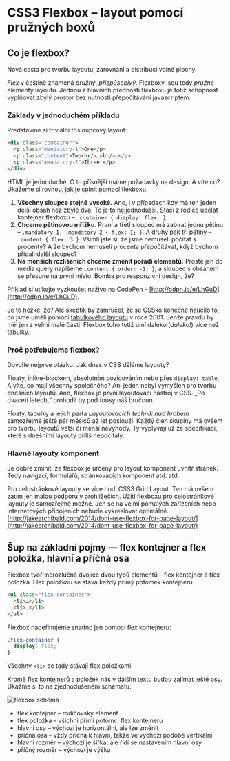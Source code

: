 CSS3 Flexbox – layout pomocí pružných boxů
==========================================

## Co je flexbox?

Nová cesta pro tvorbu layoutu, zarovnání a distribuci volné plochy.

*Flex* v češtině znamená *pružný*, *přizpůsobivý*. Flexboxy jsou tedy *pružné* elementy layoutu. Jednou z hlavních předností flexboxu je totiž schopnost vyplňovat zbylý prostor bez nutnosti přepočítávání javascriptem.

### Základy v jednoduchém příkladu

Představme si triviální třísloupcový layout:

```html
<div class="container">
  <p class="mandatory-1">One</p>
  <p class="content">Two<br/>…<br/>…</p>
  <p class="mandatory-2">Three </p>
</div>
```

HTML je jednoduché. O to přísnější máme požadavky na design. A víte co? Ukážeme si rovnou, jak je splnit pomocí flexboxu.

1. **Všechny sloupce stejně vysoké.** Ano, i v případech kdy má ten jeden delší obsah než zbylé dva. To je to nejjednodušší. Stačí z rodiče udělat kontejner flexboxu – `.container { display: flex; }`.
2. **Chceme pětinovou mřížku**. První a třetí sloupec má zabírat jednu pětinu – `.mandatory-1, .mandatory-2 { flex: 1; }`. A druhý pak tři pětiny – `.content { flex: 3 }`. Všimli jste si, že jsme nemuseli počítat s procenty? A že bychom nemuseli procenta přepočítávat, když bychom přidali další sloupec?
3. **Na menších rozlišeních chceme změnit pořadí elementů.** Prostě jen do media query napíšeme `.content { order: -1; }`, a sloupec s obsahem se přesune na první místo. Bomba pro responzivní design, že?

Příklad si utíkejte vyzkoušet naživo na CodePen – [http://cdpn.io/e/LhGuD](http://cdpn.io/e/LhGuD).

Je to hezké, že? Ale skeptik by zamručel, že se CSSko konečně naučilo to, co jsme uměli pomocí [tabulkového layoutu](http://www.jakpsatweb.cz/tabulky-design.html) v roce 2001. Jenže pravdu by měl jen z velmi malé části. Flexbox toho totiž umí daleko (*daleko!*) více než tabulky.

### Proč potřebujeme flexbox?

Dovolte nejprve otázku. Jak dnes v CSS děláme layouty?

Floaty, inline-blockem, absolutním pozicováním nebo přes `display: table`. A víte, co mají všechny společného? Ani jeden nebyl vymyšlen pro tvorbu dnešních layoutů. Ano, flexbox je první layoutovací nástroj v CSS. „Po dvaceti letech,“ prohodil by pod fousy náš bručoun.

Floaty, tabulky a jejich parta *Layoutovacích technik nad hrobem* samozřejmě ještě pár měsíců až let poslouží. Každý člen skupiny má ovšem pro tvorbu layoutů větší či menší nevýhody. Ty vyplývají už ze specifikací, které s dnešními layouty příliš nepočítaly.

### Hlavně layouty komponent

Je dobré zmínit, že flexbox je určený pro layout komponent uvnitř stránek. Tedy navigací, formulářů, stránkovacích komponent atd. atd.

Pro celostránkové layouty se více hodí CSS3 Grid Layout. Ten má ovšem zatím jen malou podporu v prohlížečích. Užití flexboxu pro celostránkové layouty je samozřejmě možné. Jen se na velmi pomalých zařízeních nebo internetových připojeních nebude vykreslovat optimálně. [http://jakearchibald.com/2014/dont-use-flexbox-for-page-layout/](http://jakearchibald.com/2014/dont-use-flexbox-for-page-layout/)

## Šup na základní pojmy — flex kontejner a flex položka, hlavní a příčná osa

Flexbox tvoří nerozlučná dvojice dvou typů elementů – flex kontejner a flex položka. Flex položkou se stává každý přímý potomek kontejneru.

```html
<ul class="flex-container">
  <li>…</li>
  <li>…</li>
</ul>
```

Flexbox nadefinujeme snadno jen pomocí flex kontejneru:

```css
.flex-container {
  display: flex;
}
```

Všechny `<li>` se tady stávají flex položkami.

Kromě flex kontejnerů a položek nás v dalším textu budou zajímat ještě osy. Ukažme si to na zjednodušeném schématu:

![flexbox schéma](content/schemes/flexbox-schema.jpg)

* flex kontejner – rodičovský element
* flex položka – všichni přímí potomci flex kontejneru
* hlavní osa – výchozí je horizontální, ale lze změnit
* příčná osa – vždy příčná k hlavní, takže ve výchozí podobě vertikální
* hlavní rozměr – výchozí je šířka, ale řídí se nastavením hlavní osy
* příčný rozměr – výchozí je výška
